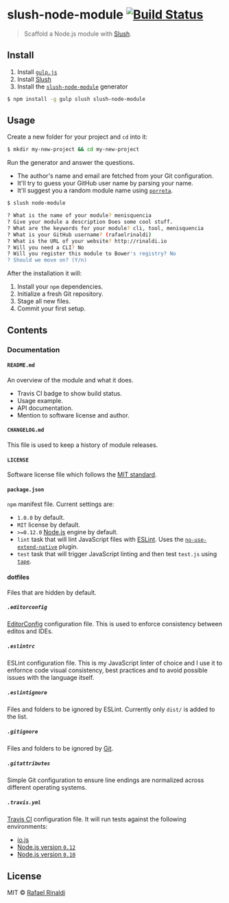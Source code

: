 # slush-node-module [![Build Status](https://travis-ci.org/rafaelrinaldi/slush-node-module.svg?branch=master)](https://travis-ci.org/rafaelrinaldi/slush-node-module)

> Scaffold a Node.js module with [Slush](http://slushjs.github.io).

## Install

1. Install [`gulp.js`](http://gulpjs.com)
2. Install [Slush](http://slushjs.github.io)
3. Install the [`slush-node-module`](http://slushjs.github.io) generator

```sh
$ npm install -g gulp slush slush-node-module
```

## Usage

Create a new folder for your project and `cd` into it:

```sh
$ mkdir my-new-project && cd my-new-project
```

Run the generator and answer the questions.

* The author's name and email are fetched from your Git configuration.
* It'll try to guess your GitHub user name by parsing your name.
* It'll suggest you a random module name using [`porreta`](http://github.com/rafaelrinaldi/porreta).

```sh
$ slush node-module

? What is the name of your module? menisquencia
? Give your module a description Does some cool stuff.
? What are the keywords for your module? cli, tool, menisquencia
? What is your GitHub username? (rafaelrinaldi) 
? What is the URL of your website? http://rinaldi.io
? Will you need a CLI? No
? Will you register this module to Bower's registry? No
? Should we move on? (Y/n)
```

After the installation it will:

1. Install your `npm` dependencies.
2. Initialize a fresh Git repository.
3. Stage all new files.
4. Commit your first setup.

## Contents

### Documentation

#### `README.md`

An overview of the module and what it does.

* Travis CI badge to show build status.
* Usage example.
* API documentation.
* Mention to software license and author.

#### `CHANGELOG.md`

This file is used to keep a history of module releases.

#### `LICENSE`

Software license file which follows the [MIT standard](http://opensource.org/licenses/MIT).

#### `package.json`

`npm` manifest file. Current settings are:

* `1.0.0` by default.
* `MIT` license by default.
* `>=0.12.0` [Node.js](http://nodejs.org) engine by default.
* `lint` task that will lint JavaScript files with [ESLint](http://eslint.org). Uses the [`no-use-extend-native`](https://github.com/dustinspecker/eslint-plugin-no-use-extend-native) plugin.
* `test` task that will trigger JavaScript linting and then test `test.js` using [`tape`](https://github.com/substack/tape).

#### dotfiles

Files that are hidden by default.

##### `.editorconfig`

[EditorConfig](http://editorconfig.org) configuration file. This is used to enforce consistency between editos and IDEs.

##### `.eslintrc`

ESLint configuration file. This is my JavaScript linter of choice and I use it to enfornce code visual consistency, best practices and to avoid possible issues with the language itself.

##### `.eslintignore`

Files and folders to be ignored by ESLint. Currently only `dist/` is added to the list.

##### `.gitignore`

Files and folders to be ignored by [Git](https://git-scm.com).

##### `.gitattributes`

Simple Git configuration to ensure line endings are normalized across different operating systems.

##### `.travis.yml`

[Travis CI](http://travis-ci.org) configuration file. It will run tests against the following environments:

* [io.js](https://iojs.org)
* [Node.js version `0.12`](https://github.com/joyent/node/releases/tag/v0.12.0)
* [Node.js version `0.10`](https://github.com/joyent/node/releases/tag/v0.10.0)

## License

MIT © [Rafael Rinaldi](http://rinaldi.io)
